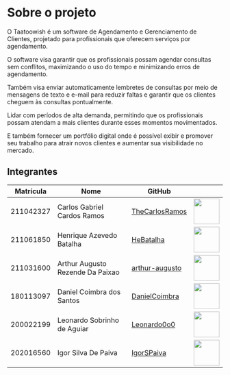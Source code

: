 # Sobre o projeto
O Taatoowish é um software de Agendamento e Gerenciamento de
Clientes, projetado para profissionais que oferecem serviços por agendamento.

O software visa garantir que os profissionais possam agendar consultas sem conflitos, maximizando o uso do tempo e
minimizando erros de agendamento.

Também visa enviar automaticamente lembretes de consultas por meio de mensagens de texto e e-mail para reduzir
faltas e garantir que os clientes cheguem às consultas pontualmente.

Lidar com períodos de alta demanda, permitindo que os profissionais possam atendam a mais
clientes durante esses momentos movimentados.

E também fornecer um portfólio digital onde é possível exibir e promover seu trabalho para
atrair novos clientes e aumentar sua visibilidade no mercado.


## Integrantes
| Matrícula | Nome                                      |  GitHub                                          |                                                                         |
| :-------: | ----------------------------------------- | ------------------------------------------------------- | :-----------------------------------------------------------------------: |
| 211042327 | Carlos Gabriel Cardos Ramos               | [TheCarlosRamos](https://github.com/TheCarlosRamos)  |  <img src="https://github.com/TheCarlosRamos.png" width="60"> |
| 211061850 | Henrique Azevedo Batalha                  | [HeBatalha](https://github.com/HeBatalha)   |  <img src="https://github.com/HeBatalha.png" width="60"> |
| 211031600 | Arthur Augusto Rezende Da Paixao          | [arthur-augusto](https://github.com/arthur-augusto) | <img src="https://github.com/arthur-augusto.png" width="60"> |
| 180113097 | Daniel Coimbra dos Santos | [DanielCoimbra](https://github.com/DanielCoimbra) | <img src="https://github.com/DanielCoimbra.png" width="60"> |
| 200022199 | Leonardo Sobrinho de Aguiar | [Leonardo0o0](https://github.com/Leonardo0o0) | <img src="https://github.com/Leonardo0o0.png" width="60"> |
| 202016560 | Igor Silva De Paiva | [IgorSPaiva](https://github.com/IgorSPaiva) | <img src="https://github.com/IgorSPaiva.png" width="60"> |


